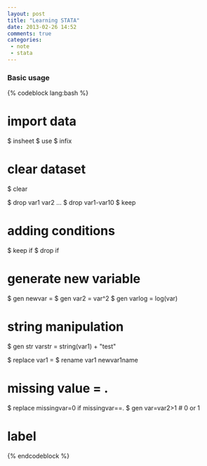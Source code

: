 ```yaml
---
layout: post
title: "Learning STATA"
date: 2013-02-26 14:52
comments: true
categories: 
 - note
 - stata
---
```


### Basic usage

<!-- more -->
{% codeblock lang:bash %}

# import data
$ insheet
$ use
$ infix

# clear dataset
$ clear

$ drop var1 var2 …
$ drop var1-var10
$ keep

# adding conditions
$ keep if <condition>
$ drop if <condition>

# generate new variable
$ gen newvar = <statement on old var>
$ gen var2 = var^2
$ gen varlog = log(var)

# string manipulation
$ gen str varstr = string(var1) + "test"

$ replace var1 = <statement>
$ rename var1 newvar1name

# missing value = .
$ replace missingvar=0 if missingvar==.
$ gen var=var2>1    # 0 or 1

# label


{% endcodeblock %}